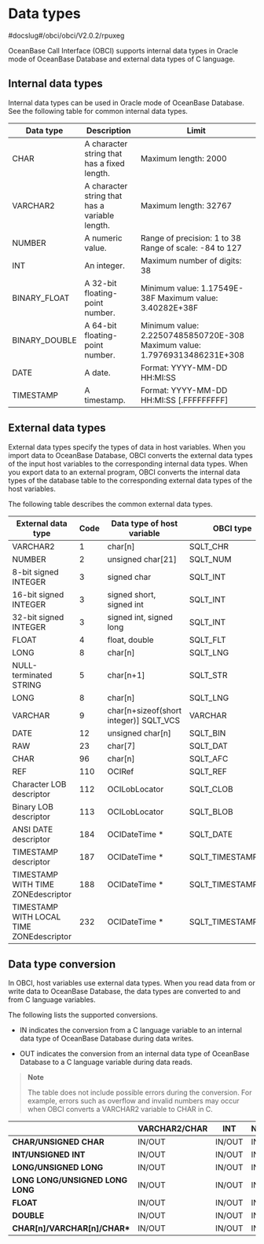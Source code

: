 # Data types

#docslug#/obci/obci/V2.0.2/rpuxeg

OceanBase Call Interface (OBCI) supports internal data types in Oracle mode of OceanBase Database and external data types of C language.

## Internal data types

Internal data types can be used in Oracle mode of OceanBase Database. See the following table for common internal data types.

|   Data type   |                  Description                   |                                           Limit                                            |
|---------------|------------------------------------------------|--------------------------------------------------------------------------------------------|
| CHAR          | A character string that has a fixed length.    | Maximum length: 2000                                                                       |
| VARCHAR2      | A character string that has a variable length. | Maximum length: 32767                                                                      |
| NUMBER        | A numeric value.                               | Range of precision: 1 to 38  Range of scale: -84 to 127                    |
| INT           | An integer.                                    | Maximum number of digits: 38                                                               |
| BINARY_FLOAT  | A 32-bit floating-point number.                | Minimum value: 1.17549E-38F  Maximum value: 3.40282E+38F                   |
| BINARY_DOUBLE | A 64-bit floating-point number.                | Minimum value: 2.22507485850720E-308  Maximum value: 1.79769313486231E+308 |
| DATE          | A date.                                        | Format: YYYY-MM-DD HH:MI:SS                                                                |
| TIMESTAMP     | A timestamp.                                   | Format: YYYY-MM-DD HH:MI:SS \[.FFFFFFFFF\]                                                 |

## External data types

External data types specify the types of data in host variables. When you import data to OceanBase Database, OBCI converts the external data types of the input host variables to the corresponding internal data types. When you export data to an external program, OBCI converts the internal data types of the database table to the corresponding external data types of the host variables.

The following table describes the common external data types.

|            External data type            | Code |        Data type of host variable        |     OBCI type      |
|------------------------------------------|------|------------------------------------------|--------------------|
| VARCHAR2                                 | 1    | char\[n\]                                | SQLT_CHR           |
| NUMBER                                   | 2    | unsigned char\[21\]                      | SQLT_NUM           |
| 8-bit signed INTEGER                     | 3    | signed char                              | SQLT_INT           |
| 16-bit signed INTEGER                    | 3    | signed short, signed int                 | SQLT_INT           |
| 32-bit signed INTEGER                    | 3    | signed int, signed long                  | SQLT_INT           |
| FLOAT                                    | 4    | float, double                            | SQLT_FLT           |
| LONG                                     | 8    | char\[n\]                                | SQLT_LNG           |
| NULL-terminated STRING                   | 5    | char\[n+1\]                              | SQLT_STR           |
| LONG                                     | 8    | char\[n\]                                | SQLT_LNG           |
| VARCHAR                                  | 9    | char\[n+sizeof(short integer)\] SQLT_VCS | VARCHAR            |
| DATE                                     | 12   | unsigned char\[n\]                       | SQLT_BIN           |
| RAW                                      | 23   | char\[7\]                                | SQLT_DAT           |
| CHAR                                     | 96   | char\[n\]                                | SQLT_AFC           |
| REF                                      | 110  | OCIRef                                   | SQLT_REF           |
| Character LOB descriptor                 | 112  | OCILobLocator                            | SQLT_CLOB          |
| Binary LOB descriptor                    | 113  | OCILobLocator                            | SQLT_BLOB          |
| ANSI DATE descriptor                     | 184  | OCIDateTime \*                           | SQLT_DATE          |
| TIMESTAMP descriptor                     | 187  | OCIDateTime \*                           | SQLT_TIMESTAMP     |
| TIMESTAMP WITH TIME ZONEdescriptor       | 188  | OCIDateTime \*                           | SQLT_TIMESTAMP_TZ  |
| TIMESTAMP WITH LOCAL TIME ZONEdescriptor | 232  | OCIDateTime \*                           | SQLT_TIMESTAMP_LTZ |

## Data type conversion

In OBCI, host variables use external data types. When you read data from or write data to OceanBase Database, the data types are converted to and from C language variables.

The following lists the supported conversions.

* IN indicates the conversion from a C language variable to an internal data type of OceanBase Database during data writes.

* OUT indicates the conversion from an internal data type of OceanBase Database to a C language variable during data reads.

> **Note**
>
> The table does not include possible errors during the conversion. For example, errors such as overflow and invalid numbers may occur when OBCI converts a VARCHAR2 variable to CHAR in C.

|                                   | **VARCHAR2/CHAR** | **INT** | **NUMBER** | **FLOAT** | **BINARY_FLOAT** | **BINARY_DOUBLE** | **DATE** | **TIMESTAMP** |
|-----------------------------------|-------------------|---------|------------|-----------|------------------|-------------------|----------|---------------|
| **CHAR/UNSIGNED CHAR**            | IN/OUT            | IN/OUT  | IN/OUT     | IN/OUT    | IN/OUT           | IN/OUT            |          |               |
| **INT/UNSIGNED INT**              | IN/OUT            | IN/OUT  | IN/OUT     | IN/OUT    | IN/OUT           | IN/OUT            |          |               |
| **LONG/UNSIGNED LONG**            | IN/OUT            | IN/OUT  | IN/OUT     | IN/OUT    | IN/OUT           | IN/OUT            |          |               |
| **LONG LONG/UNSIGNED LONG LONG**  | IN/OUT            | IN/OUT  | IN/OUT     | IN/OUT    | IN/OUT           | IN/OUT            |          |               |
| **FLOAT**                         | IN/OUT            | IN/OUT  | IN/OUT     | IN/OUT    | IN/OUT           | IN/OUT            |          |               |
| **DOUBLE**                        | IN/OUT            | IN/OUT  | IN/OUT     | IN/OUT    | IN/OUT           | IN/OUT            |          |               |
| **CHAR\[n\]/VARCHAR\[n\]/CHAR\*** | IN/OUT            | IN/OUT  | IN/OUT     | IN/OUT    | IN/OUT           | IN/OUT            | IN/OUT   | IN            |
